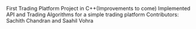 First Trading Platform Project in C++(Improvements to come)
Implemented API and Trading Algorithms for a simple trading platform
Contributors: Sachith Chandran and Saahil Vohra

